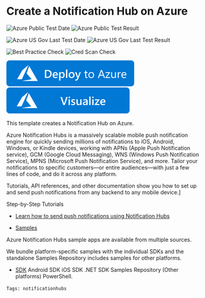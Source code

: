 # Create a Notification Hub on Azure

![Azure Public Test Date](https://azurequickstartsservice.blob.core.windows.net/badges/101-notification-hub/PublicLastTestDate.svg)
![Azure Public Test Result](https://azurequickstartsservice.blob.core.windows.net/badges/101-notification-hub/PublicDeployment.svg)

![Azure US Gov Last Test Date](https://azurequickstartsservice.blob.core.windows.net/badges/101-notification-hub/FairfaxLastTestDate.svg)
![Azure US Gov Last Test Result](https://azurequickstartsservice.blob.core.windows.net/badges/101-notification-hub/FairfaxDeployment.svg)

![Best Practice Check](https://azurequickstartsservice.blob.core.windows.net/badges/101-notification-hub/BestPracticeResult.svg)
![Cred Scan Check](https://azurequickstartsservice.blob.core.windows.net/badges/101-notification-hub/CredScanResult.svg)

[![Deploy To Azure](https://raw.githubusercontent.com/Azure/azure-quickstart-templates/master/1-CONTRIBUTION-GUIDE/images/deploytoazure.svg?sanitize=true)]("https://portal.azure.com/#create/Microsoft.Template/uri/https%3A%2F%2Fraw.githubusercontent.com%2FAzure%2Fazure-quickstart-templates%2Fmaster%2F101-notification-hub%2Fazuredeploy.json")
[![Visualize](https://raw.githubusercontent.com/Azure/azure-quickstart-templates/master/1-CONTRIBUTION-GUIDE/images/visualizebutton.svg?sanitize=true)]("http://armviz.io/#/?load=https%3A%2F%2Fraw.githubusercontent.com%2FAzure%2Fazure-quickstart-templates%2Fmaster%2F101-notification-hub%2Fazuredeploy.json")

This template creates a Notification Hub on Azure.

Azure Notification Hubs is a massively scalable mobile push notification engine
for quickly sending millions of notifications to iOS, Android, Windows, or
Kindle devices, working with APNs (Apple Push Notification service), GCM (Google
Cloud Messaging), WNS (Windows Push Notification Service), MPNS (Microsoft Push
Notification Service), and more. Tailor your notifications to specific
customers—or entire audiences—with just a few lines of code, and do it across
any platform.

Tutorials, API references, and other documentation show you how to set up and
send push notifications from any backend to any mobile device.]

Step-by-Step Tutorials

- [Learn how to send push notifications using Notification Hubs](https://docs.microsoft.com/en-us/azure/notification-hubs/)

- [Samples](https://docs.microsoft.com/en-us/azure/notification-hubs/)

Azure Notification Hubs sample apps are available from multiple sources.

We bundle platform-specific samples with the individual SDKs and the standalone
Samples Repository includes samples for other platforms.

- [SDK](https://docs.microsoft.com/en-us/azure/notification-hubs/) Android SDK
  iOS SDK .NET SDK Samples Repository (Other platforms) PowerShell.

`Tags: notificationhubs`
